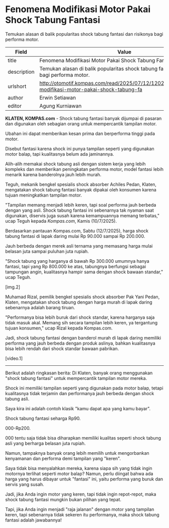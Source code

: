 # Fenomena Modifikasi Motor Pakai Shock Tabung Fantasi

Temukan alasan di balik popularitas shock tabung fantasi dan risikonya bagi performa motor.

| Field       | Value                                                       |
|-------------|-------------------------------------------------------------|
| title       | Fenomena Modifikasi Motor Pakai Shock Tabung Fantasi |
| description | Temukan alasan di balik popularitas shock tabung fantasi dan risikonya bagi performa motor. |
| urlshort    | http://otomotif.kompas.com/read/2025/07/12/120200315/fenomena-modifikasi-motor-pakai-shock-tabung-fa |
| author      | Erwin Setiawan |
| editor      | Agung Kurniawan |

**KLATEN, KOMPAS.com** - Shock tabung fantasi banyak dijumpai di pasaran dan digunakan oleh sebagian orang untuk mempercantik tampilan motor.

Ubahan ini dapat memberikan kesan prima dan berperforma tinggi pada motor.

Disebut fantasi karena shock ini punya tampilan seperti yang digunakan motor balap, tapi kualitasnya belum ada jaminannya.

Alih-alih memakai shock tabung asli dengan sistem kerja yang lebih kompleks dan memberikan peningkatan performa motor, model fantasi lebih menarik karena banderolnya jauh lebih murah.

Teguh, mekanik bengkel spesialis shock absorber Achiles Pedan, Klaten, mengatakan shock tabung fantasi banyak dipakai oleh konsumen karena tujuan meningkatkan tampilan motor.

"Tampilan memang menjadi lebih keren, tapi soal performa jauh berbeda dengan yang asli. Shock tabung fantasi ini sebenarnya tak nyaman saat digunakan, diservis juga susah karena kemampuannya memang terbatas," ucap Teguh kepada *Kompas.com*, Kamis (10/7/2025).

Berdasarkan pantauan Kompas.com, Sabtu (12/7/2025), harga shock tabung fantasi di lapak daring mulai Rp 90.000 sampai Rp 200.000.

Jauh berbeda dengan merek asli ternama yang memasang harga mulai belasan juta sampai puluhan juta rupiah.

"Shock tabung yang harganya di bawah Rp 300.000 umumnya hanya fantasi, tapi yang Rp 800.000 ke atas, tabungnya berfungsi sebagai tampungan angin, kualitasnya hampir sama dengan shock bawaan standar," ucap Teguh.

\[img.2\]

Muhamad Rizal, pemilik bengkel spesialis shock absorber Pak Yani Pedan, Klaten, mengatakan shock tabung dengan harga murah di lapak daring sebenarnya adalah barang tiruan.

"Performanya bisa lebih buruk dari shock standar, karena harganya saja tidak masuk akal. Memang sih secara tampilan lebih keren, ya tergantung tujuan konsumen," ucap Rizal kepada Kompas.com.

Jadi, shock tabung fantasi dengan banderol murah di lapak daring memiliki performa yang jauh berbeda dengan produk aslinya, bahkan kualitasnya bisa lebih rendah dari shock standar bawaan pabrikan.

\[video.1\]  

---
Berikut adalah ringkasan berita: Di Klaten, banyak orang menggunakan "shock tabung fantasi" untuk mempercantik tampilan motor mereka.

 Shock ini memiliki tampilan seperti yang digunakan pada motor balap, tetapi kualitasnya tidak terjamin dan performanya jauh berbeda dengan shock tabung asli.



Saya kira ini adalah contoh klasik "kamu dapat apa yang kamu bayar".

 Shock tabung fantasi seharga Rp90.

000-Rp200.

000 tentu saja tidak bisa diharapkan memiliki kualitas seperti shock tabung asli yang berharga belasan juta rupiah.

 Namun, tampaknya banyak orang lebih memilih untuk mengorbankan kenyamanan dan performa demi tampilan yang "keren".

 Saya tidak bisa menyalahkan mereka, karena siapa sih yang tidak ingin motornya terlihat seperti motor balap? Namun, perlu diingat bahwa ada harga yang harus dibayar untuk "fantasi" ini, yaitu performa yang buruk dan servis yang susah.

 Jadi, jika Anda ingin motor yang keren, tapi tidak ingin repot-repot, maka shock tabung fantasi mungkin bukan pilihan yang tepat.

 Tapi, jika Anda ingin menjadi "raja jalanan" dengan motor yang tampilan keren, tapi sebenarnya tidak sekeren itu performanya, maka shock tabung fantasi adalah jawabannya!
